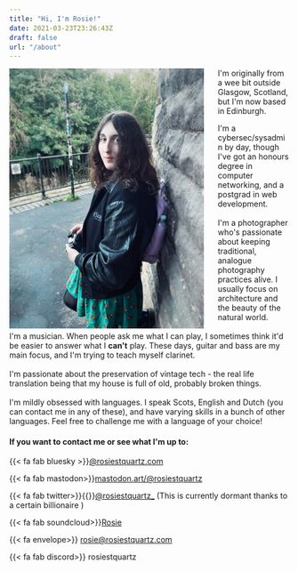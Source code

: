 ```yaml
---
title: "Hi, I'm Rosie!"
date: 2021-03-23T23:26:43Z
draft: false
url: "/about"
---
```

<!-- <script src="https://use.fontawesome.com/dbc5bdc053.js"></script> -->

 <!-- ### Hi, I'm Rosie! (she/her) <br> -->
 <style>
.wrap{
    width: 60% !important;
    max-width: 100em !important;
    @media screen and (max-width: 736px) {
        width: 90%;
    }}
    </style>

<div class="align-center">

<img style="object-fit: cover; display: flex; float: left; max-width: 350px; margin: 0px 25px 0px 0px;" src="IMG_2702.jpeg"/>

<!-- <img style=" display: flex; object-fit: cover; float: left; height: 250px; width: 250px;" src="me.jpg"/> -->

I'm originally from a wee bit outside Glasgow, Scotland, but I'm now based in Edinburgh.

I'm a cybersec/sysadmin by day, though I've got an honours degree in computer networking, and a postgrad in web development.
<br><br>
I'm a photographer who's passionate about keeping traditional, analogue photography practices alive. I usually focus on architecture and the beauty of the natural world. 
<br><br>
I'm a musician. When people ask me what I can play, I sometimes think it'd be easier to answer what I **can't** play. These days, guitar and bass are my main focus, and I'm trying to teach myself clarinet.
<br><br>
I'm passionate about the preservation of vintage tech - the real life translation being that my house is full of old, probably broken things.
<br><br>
I'm mildly obsessed with languages. I speak Scots, English and Dutch (you can contact me in any of these), and have varying skills in a bunch of other languages. Feel free to challenge me with a language of your choice!

</div>

#### If you want to contact me or see what I'm up to:<br>

{{< fa fab bluesky >}}<a href=https://bsky.app/profile/rosiestquartz.com>@rosiestquartz.com</a>

{{< fa fab mastodon>}}<a href=https://mastodon.art/@rosiestquartz>mastodon.art/@rosiestquartz</a>

{{< fa fab twitter>}}{{<fa fab x-twitter>}}<a href="https://twitter.com/rosiestquartz_">@rosiestquartz_</a> (This is currently dormant thanks to a certain billionaire )

{{< fa fab soundcloud>}}</i><a href="https://soundcloud.com/rosiestquartz">Rosie</a>

{{< fa envelope>}} <a href="mailto:rosie@rosiestquartz.com">rosie@rosiestquartz.com</a>

{{< fa fab discord>}} rosiestquartz
